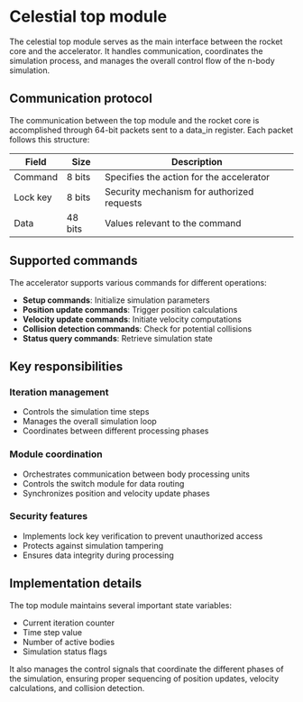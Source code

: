 # Celestial top module

The celestial top module serves as the main interface between the rocket core and the accelerator. It handles communication, coordinates the simulation process, and manages the overall control flow of the n-body simulation.

## Communication protocol

The communication between the top module and the rocket core is accomplished through 64-bit packets sent to a data_in register. Each packet follows this structure:

| Field | Size | Description |
|-------|------|-------------|
| Command | 8 bits | Specifies the action for the accelerator |
| Lock key | 8 bits | Security mechanism for authorized requests |
| Data | 48 bits | Values relevant to the command |

## Supported commands

The accelerator supports various commands for different operations:

- **Setup commands**: Initialize simulation parameters
- **Position update commands**: Trigger position calculations
- **Velocity update commands**: Initiate velocity computations
- **Collision detection commands**: Check for potential collisions
- **Status query commands**: Retrieve simulation state

## Key responsibilities

### Iteration management
- Controls the simulation time steps
- Manages the overall simulation loop
- Coordinates between different processing phases

### Module coordination
- Orchestrates communication between body processing units
- Controls the switch module for data routing
- Synchronizes position and velocity update phases

### Security features
- Implements lock key verification to prevent unauthorized access
- Protects against simulation tampering
- Ensures data integrity during processing

## Implementation details

The top module maintains several important state variables:
- Current iteration counter
- Time step value
- Number of active bodies
- Simulation status flags

It also manages the control signals that coordinate the different phases of the simulation, ensuring proper sequencing of position updates, velocity calculations, and collision detection.